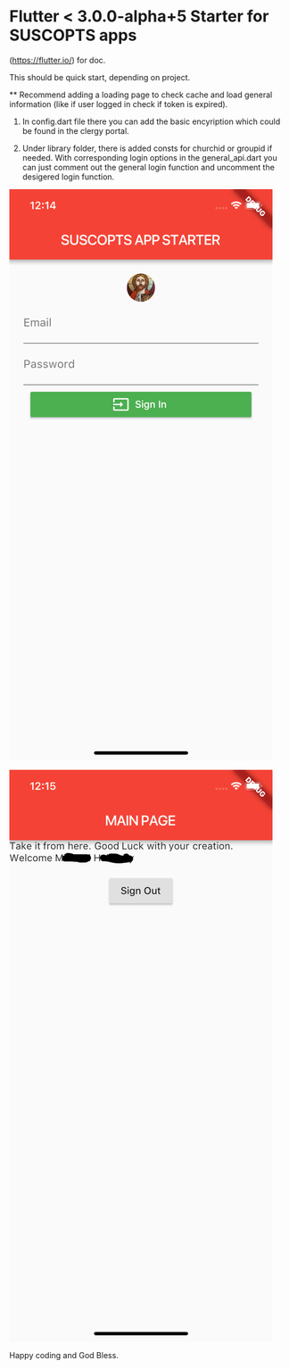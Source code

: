 # Flutter < 3.0.0-alpha+5 Starter for SUSCOPTS apps

(https://flutter.io/) for doc.

This should be quick start, depending on project.

** Recommend adding a loading page to check cache and load general information (like if user logged in check if token is expired).

1) In config.dart file there you can add the basic encyription which could be found in the clergy portal.

2) Under library folder, there is added consts for churchid or groupid if needed. With corresponding login options in the general_api.dart you can just comment out the general login function and uncomment the desigered login function.

![IMAGE1 size](https://raw.githubusercontent.com/suscoptsportal/suscopts-flutter-starter/master/img/suscopts-flutter-starter1.png)<!-- .element height="50%" width="50%" -->

![IMAGE2 size](https://raw.githubusercontent.com/suscoptsportal/suscopts-flutter-starter/master/img/suscopts-flutter-starter2.png)<!-- .element height="50%" width="50%" -->




Happy coding and God Bless.
